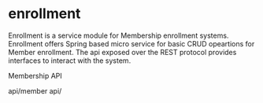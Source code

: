 # enrollment
 
Enrollment is a service module for Membership enrollment systems. Enrollment offers Spring based micro service for basic CRUD opeartions for Member enrollment.
The api exposed over the REST protocol provides interfaces to interact with the system.

Membership API

api/member
api/
